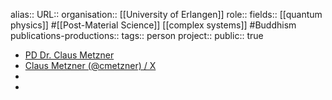 alias::
URL::
organisation:: [[University of Erlangen]] 
role:: 
fields:: [[quantum physics]] #[[Post-Material Science]] [[complex systems]] #Buddhism 
publications-productions:: 
tags:: person
project:: 
public:: true

- [PD Dr. Claus Metzner](https://sites.google.com/view/clausmetzner/home)
- [Claus Metzner (@cmetzner) / X](https://x.com/cmetzner)
-
-